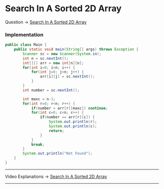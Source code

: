 # Search In A Sorted 2D Array
Question -> [Search In A Sorted 2D Array](https://nados.io/question/search-in-a-sorted-2d-array?zen=true)    

### Implementation
```java
public class Main {
    public static void main(String[] args) throws Exception {
        Scanner sc = new Scanner(System.in);
        int n = sc.nextInt();
        int[][] arr = new int[n][n];
        for(int i=0; i<n; i++) {
            for(int j=0; j<n; j++) {
                arr[i][j] = sc.nextInt();
            }
        }
        int number = sc.nextInt();

        int maxc = n-1;
        for(int r=0; r<n; r++) {
            if(number > arr[r][maxc]) continue;
            for(int c=0; c<n; c++) {
                if(number == arr[r][c]) {
                    System.out.println(r);
                    System.out.println(c);
                    return;
                }
            }
            break;
        }
        System.out.println("Not Found");
    }
}
```
---
Video Explanations -> [Search In A Sorted 2D Array](https://youtu.be/5vP0-g94xEA?list=PL-Jc9J83PIiFkOETg2Ybq-FMuJjkZSGeH)   
<hr>
